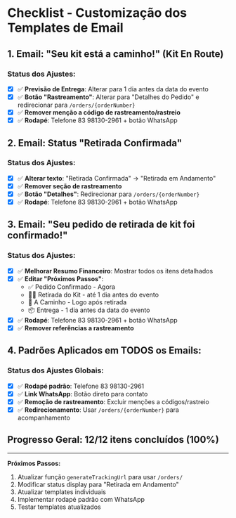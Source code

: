 # Checklist - Customização dos Templates de Email

## 1. Email: "Seu kit está a caminho!" (Kit En Route)

### Status dos Ajustes:
- [x] ✅ **Previsão de Entrega**: Alterar para 1 dia antes da data do evento
- [x] ✅ **Botão "Rastreamento"**: Alterar para "Detalhes do Pedido" e redirecionar para `/orders/{orderNumber}`
- [x] ✅ **Remover menção a código de rastreamento/rastreio**
- [x] ✅ **Rodapé**: Telefone 83 98130-2961 + botão WhatsApp

## 2. Email: Status "Retirada Confirmada"

### Status dos Ajustes:
- [x] ✅ **Alterar texto**: "Retirada Confirmada" → "Retirada em Andamento"
- [x] ✅ **Remover seção de rastreamento**
- [x] ✅ **Botão "Detalhes"**: Redirecionar para `/orders/{orderNumber}`
- [x] ✅ **Rodapé**: Telefone 83 98130-2961 + botão WhatsApp

## 3. Email: "Seu pedido de retirada de kit foi confirmado!"

### Status dos Ajustes:
- [x] ✅ **Melhorar Resumo Financeiro**: Mostrar todos os itens detalhados
- [x] ✅ **Editar "Próximos Passos"**: 
  - ✅ Pedido Confirmado - Agora
  - 🏃‍♀️ Retirada do Kit - até 1 dia antes do evento
  - 🚚 A Caminho - Logo após retirada
  - 📦 Entrega - 1 dia antes da data do evento
- [x] ✅ **Rodapé**: Telefone 83 98130-2961 + botão WhatsApp
- [x] ✅ **Remover referências a rastreamento**

## 4. Padrões Aplicados em TODOS os Emails:

### Status dos Ajustes Globais:
- [x] ✅ **Rodapé padrão**: Telefone 83 98130-2961
- [x] ✅ **Link WhatsApp**: Botão direto para contato
- [x] ✅ **Remoção de rastreamento**: Excluir menções a códigos/rastreio
- [x] ✅ **Redirecionamento**: Usar `/orders/{orderNumber}` para acompanhamento

## Progresso Geral: 12/12 itens concluídos (100%)

---

**Próximos Passos:**
1. Atualizar função `generateTrackingUrl` para usar `/orders/`
2. Modificar status display para "Retirada em Andamento"  
3. Atualizar templates individuais
4. Implementar rodapé padrão com WhatsApp
5. Testar templates atualizados